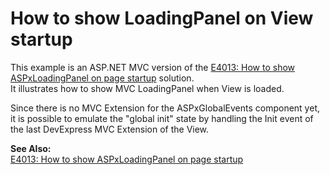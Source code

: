 # How to show LoadingPanel on View startup


<p>This example is an ASP.NET MVC version of the <a href="https://www.devexpress.com/Support/Center/p/E4013">E4013: How to show ASPxLoadingPanel on page startup</a> solution.<br />
It illustrates how to show MVC LoadingPanel when View is loaded.</p><p>Since there is no MVC Extension for the ASPxGlobalEvents component yet, it is possible to emulate the "global init" state by handling the Init event of the last DevExpress MVC Extension of the View.</p><p><strong>See Also:</strong><br />
<a href="https://www.devexpress.com/Support/Center/p/E4013">E4013: How to show ASPxLoadingPanel on page startup</a></p>

<br/>


